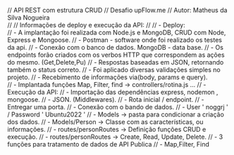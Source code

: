 //  API REST com estrutura CRUD
//  Desafio upFlow.me
//  Autor: Matheus da Silva Nogueira  
//
//  Informações de deploy e execução da API:
//
//  - Deploy:               
//           - A implantação foi realizada com Node.js e MongoDB, CRUD com Node, Express e Mongoose.
//           - Postman - software onde foi realizado os testes da api.
//           - Conexão com o banco de dados. MongoDB - data base.
//           - Os endpoints forão criados com os verbos HTTP que correspondem as ações do mesmo. (Get,Delete,Pu)
//           - Respostas baseadas em JSON, retornando também o status correto. 
//           - Foi aplicado diversas validações simples no projeto.
//           - Recebimento de informações via(body, params e query).  
//           - Implantada funções Map, Filter, find -> controllers/rotina.js  ...
// - Execução da API:
//           - Importação das dependências express, nodemon , mongoose.
//           - JSON.  (Middlewares).
//           - Rota inicial / endpoint.
//           - Entregar uma porta.
//           - Conexão com o bando de dados.
//           - User ' noggrj ' / Password ' Ubuntu2022 '
//           - Models -> pasta para condicionar a criação dos dados.
//           - Models/Person -> Classe com as características, ou informações.
//           - routes/personRoutes -> Definição funções CRUD e execução.
//           - routes/personRoutes -> Create, Read, Update, Delete. 
//           - 3 funções para tratamento de dados de API Publica
//           - Map,Filter, Find